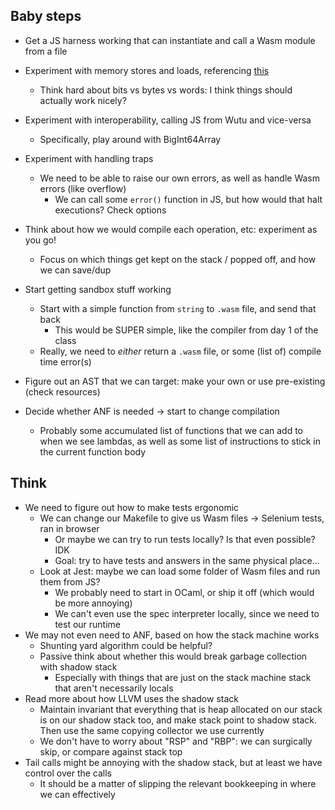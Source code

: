 ## Baby steps
- Get a JS harness working that can instantiate and call a Wasm module from a file
- Experiment with memory stores and loads, referencing [this](https://rsms.me/wasm-intro)
  - Think hard about bits vs bytes vs words: I think things should actually work nicely?
- Experiment with interoperability, calling JS from Wutu and vice-versa
  - Specifically, play around with BigInt64Array
- Experiment with handling traps
  - We need to be able to raise our own errors, as well as handle Wasm errors (like overflow)
    - We can call some `error()` function in JS, but how would that halt executions? Check options
- Think about how we would compile each operation, etc: experiment as you go!
  - Focus on which things get kept on the stack / popped off, and how we can save/dup

- Start getting sandbox stuff working
  - Start with a simple function from `string` to `.wasm` file, and send that back
    - This would be SUPER simple, like the compiler from day 1 of the class
  - Really, we need to _either_ return a `.wasm` file, or some (list of) compile time error(s)

- Figure out an AST that we can target: make your own or use pre-existing (check resources)
- Decide whether ANF is needed -> start to change compilation
  - Probably some accumulated list of functions that we can add to when we see lambdas,
    as well as some list of instructions to stick in the current function body


## Think
- We need to figure out how to make tests ergonomic
  - We can change our Makefile to give us Wasm files -> Selenium tests, ran in browser
    - Or maybe we can try to run tests locally? Is that even possible? IDK
    - Goal: try to have tests and answers in the same physical place...
  - Look at Jest: maybe we can load some folder of Wasm files and run them from JS?
    - We probably need to start in OCaml, or ship it off (which would be more annoying)
    - We can't even use the spec interpreter locally, since we need to test our runtime
- We may not even need to ANF, based on how the stack machine works
  - Shunting yard algorithm could be helpful?
  - Passive think about whether this would break garbage collection with shadow stack
    - Especially with things that are just on the stack machine stack that aren't necessarily locals
- Read more about how LLVM uses the shadow stack
  - Maintain invariant that everything that is heap allocated on our stack is on our shadow stack too,
    and make stack point to shadow stack. Then use the same copying collector we use currently
  - We don't have to worry about "RSP" and "RBP": we can surgically skip, or compare against stack top
- Tail calls might be annoying with the shadow stack, but at least we have control over the calls
  - It should be a matter of slipping the relevant bookkeeping in where we can effectively